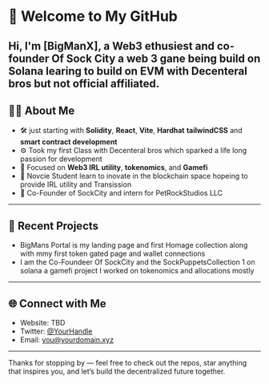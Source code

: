 # 👋 Welcome to My GitHub
Hi, I'm **[BigManX]**, a  Web3 ethusiest and co-founder Of Sock City a web 3 gane being build on Solana learing to build on EVM with Decenteral bros but not official affiliated.
---
## 👨‍💻 About Me
- 🛠️  just starting with  **Solidity**, **React**, **Vite**, **Hardhat** **tailwindCSS** and **smart contract development**
- ⚙️ Took my first Class with Decenteral bros which sparked a life long passion for development 
- 🔐 Focused on **Web3 IRL utility**, **tokenomics**, and  **Gamefi**
- 🧠 Novcie Student learn to inovate in the blockchain space hopeing to provide IRL utility and Transission
- 💼 Co-Founder of SockCity and intern for PetRockStudios LLC
---
## 🚀 Recent Projects
- BigMans Portal is my landing page and first Homage collection along with mmy first token gated page and wallet connections
- I am the Co-Foundeer Of SockCity and the SockPuppetsCollection 1 on solana a gamefi project I worked on tokenomics and allocations mostly

---
## 🌐 Connect with Me
- Website: TBD
- Twitter: [@YourHandle](https://twitter.com/YourHandle) 
- Email: you@yourdomain.xyz
---
Thanks for stopping by — feel free to check out the repos, star anything that inspires you, and let’s build the decentralized future together.
